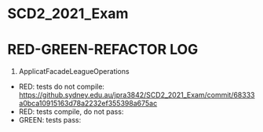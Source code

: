 # SCD2_2021_Exam

# RED-GREEN-REFACTOR LOG

1. ApplicatFacadeLeagueOperations
- RED: tests do not compile: https://github.sydney.edu.au/jpra3842/SCD2_2021_Exam/commit/68333a0bca10915163d78a2232ef355398a675ac
- RED: tests compile, do not pass: 
- GREEN: tests pass: 
